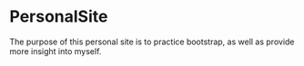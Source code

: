 # PersonalSite
The purpose of this personal site is to practice bootstrap, as well as provide more insight into myself. 
